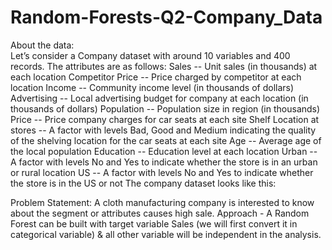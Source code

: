 # Random-Forests-Q2-Company_Data
About the data:  
Let’s consider a Company dataset with around 10 variables and 400 records. 
The attributes are as follows: 
Sales -- Unit sales (in thousands) at each location 
Competitor Price -- Price charged by competitor at each location
Income -- Community income level (in thousands of dollars)
Advertising -- Local advertising budget for company at each location (in thousands of dollars)
Population -- Population size in region (in thousands)
Price -- Price company charges for car seats at each site
Shelf Location at stores -- A factor with levels Bad, Good and Medium indicating the quality of the shelving location for the car seats at each site
Age -- Average age of the local population
Education -- Education level at each location
Urban -- A factor with levels No and Yes to indicate whether the store is in an urban or rural location
US -- A factor with levels No and Yes to indicate whether the store is in the US or not
The company dataset looks like this: 
 
Problem Statement:
A cloth manufacturing company is interested to know about the segment or attributes causes high sale. 
Approach - A Random Forest can be built with target variable Sales (we will first convert it in categorical variable) & all other variable will be independent in the analysis.
